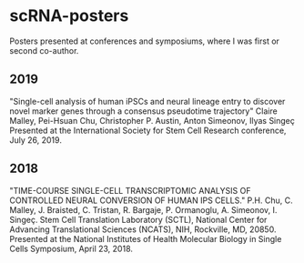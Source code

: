 # scRNA-posters
Posters presented at conferences and symposiums, where I was first or second co-author.

## 2019
"Single-cell analysis of human iPSCs and neural lineage entry to discover novel marker genes through a consensus pseudotime trajectory"
Claire Malley, Pei-Hsuan Chu, Christopher P. Austin, Anton Simeonov, Ilyas Singeç
Presented at the International Society for Stem Cell Research conference, July 26, 2019.

## 2018
"TIME-COURSE SINGLE-CELL TRANSCRIPTOMIC ANALYSIS OF CONTROLLED NEURAL CONVERSION OF HUMAN IPS CELLS."
P.H. Chu, C. Malley, J. Braisted, C. Tristan, R. Bargaje, P. Ormanoglu, A. Simeonov, I. Singeç.
Stem Cell Translation Laboratory (SCTL), National Center for Advancing Translational Sciences (NCATS), NIH, Rockville, MD, 20850.
Presented at the National Institutes of Health Molecular Biology in Single Cells Symposium, April 23, 2018.
